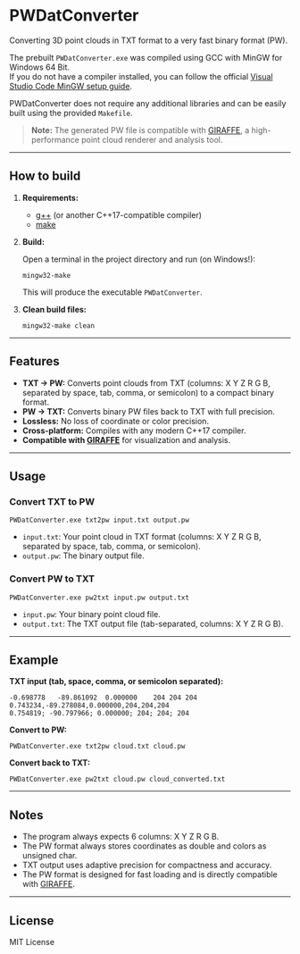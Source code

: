 # PWDatConverter

Converting 3D point clouds in TXT format to a very fast binary format (PW).

The prebuilt `PWDatConverter.exe` was compiled using GCC with MinGW for Windows 64 Bit.  
If you do not have a compiler installed, you can follow the official [Visual Studio Code MinGW setup guide](https://code.visualstudio.com/docs/cpp/config-mingw#_prerequisites).

PWDatConverter does not require any additional libraries and can be easily built using the provided `Makefile`.

> **Note:** The generated PW file is compatible with [GIRAFFE](https://github.com/mel-ias/GIRAFFE), a high-performance point cloud renderer and analysis tool.

---

## How to build

1. **Requirements:**
   - [g++](https://gcc.gnu.org/) (or another C++17-compatible compiler)
   - [make](https://www.gnu.org/software/make/)

2. **Build:**

   Open a terminal in the project directory and run (on Windows!):

   ```
   mingw32-make
   ```

   This will produce the executable `PWDatConverter`.

3. **Clean build files:**

   ```
   mingw32-make clean
   ```

---

## Features

- **TXT → PW:** Converts point clouds from TXT (columns: X Y Z R G B, separated by space, tab, comma, or semicolon) to a compact binary format.
- **PW → TXT:** Converts binary PW files back to TXT with full precision.
- **Lossless:** No loss of coordinate or color precision.
- **Cross-platform:** Compiles with any modern C++17 compiler.
- **Compatible with [GIRAFFE](https://github.com/mel-ias/GIRAFFE)** for visualization and analysis.

---

## Usage

### Convert TXT to PW

```
PWDatConverter.exe txt2pw input.txt output.pw
```

- `input.txt`: Your point cloud in TXT format (columns: X Y Z R G B, separated by space, tab, comma, or semicolon).
- `output.pw`: The binary output file.

### Convert PW to TXT

```
PWDatConverter.exe pw2txt input.pw output.txt
```

- `input.pw`: Your binary point cloud file.
- `output.txt`: The TXT output file (tab-separated, columns: X Y Z R G B).

---

## Example

**TXT input (tab, space, comma, or semicolon separated):**
```
-0.698778	-89.861092	0.000000	204	204	204
0.743234,-89.278084,0.000000,204,204,204
0.754819; -90.797966; 0.000000; 204; 204; 204
```

**Convert to PW:**
```
PWDatConverter.exe txt2pw cloud.txt cloud.pw
```

**Convert back to TXT:**
```
PWDatConverter.exe pw2txt cloud.pw cloud_converted.txt
```

---

## Notes

- The program always expects 6 columns: X Y Z R G B.
- The PW format always stores coordinates as double and colors as unsigned char.
- TXT output uses adaptive precision for compactness and accuracy.
- The PW format is designed for fast loading and is directly compatible with [GIRAFFE](https://github.com/mel-ias/GIRAFFE).

---

## License

MIT License